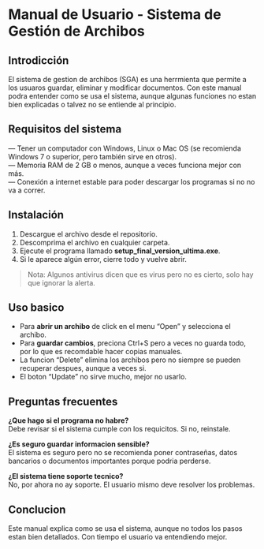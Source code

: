 # Manual de Usuario - Sistema de Gestión de Archibos  

## Introdicción  

El sistema de gestion de archibos (SGA) es una herrmienta que permite a los usuaros guardar, eliminar y modificar documentos. Con este manual podra entender como se usa el sistema, aunque algunas funciones no estan bien explicadas o talvez no se entiende al principio.  

## Requisitos del sistema  

— Tener un computador con Windows, Linux o Mac OS (se recomienda Windows 7 o superior, pero también sirve en otros).  
— Memoria RAM de 2 GB o menos, aunque a veces funciona mejor con más.  
— Conexión a internet estable para poder descargar los programas si no no va a correr.  

## Instalación  

1. Descargue el archivo desde el repositorio.  
2. Descomprima el archivo en cualquier carpeta.  
3. Ejecute el programa llamado **setup_final_version_ultima.exe**.  
4. Si le aparece algún error, cierre todo y vuelve abrir.  

> Nota: Algunos antivirus dicen que es virus pero no es cierto, solo hay que ignorar la alerta.  
## Uso basico  

- Para **abrir un archibo** de click en el menu “Open” y selecciona el archibo.  
- Para **guardar cambios**, preciona Ctrl+S pero a veces no guarda todo, por lo que es recomdable hacer copias manuales.  
- La funcion “Delete” elimina los archibos pero no siempre se pueden recuperar despues, aunque a veces si.  
- El boton “Update” no sirve mucho, mejor no usarlo.  

## Preguntas frecuentes  

**¿Que hago si el programa no habre?**  
Debe revisar si el sistema cumple con los requicitos. Si no, reinstale.  

**¿Es seguro guardar informacion sensible?**  
El sistema es seguro pero no se recomienda poner contraseñas, datos bancarios o documentos importantes porque podria perderse.  

**¿El sistema tiene soporte tecnico?**  
No, por ahora no ay soporte. El usuario mismo deve resolver los problemas.  

## Conclucion  

Este manual explica como se usa el sistema, aunque no todos los pasos estan bien detallados. Con tiempo el usuario va entendiendo mejor.  
